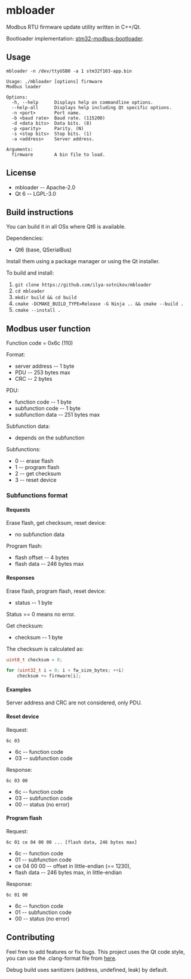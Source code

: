 # mbloader

Modbus RTU firmware update utility written in C++/Qt.

Bootloader implementation: [stm32-modbus-bootloader](https://github.com/ilya-sotnikov/stm32-modbus-bootloader).

## Usage

`mbloader -n /dev/ttyUSB0 -a 1 stm32f103-app.bin`

```
Usage: ./mbloader [options] firmware
Modbus loader

Options:
  -h, --help      Displays help on commandline options.
  --help-all      Displays help including Qt specific options.
  -n <port>       Port name.
  -b <baud rate>  Baud rate. (115200)
  -d <data bits>  Data bits. (8)
  -p <parity>     Parity. (N)
  -s <stop bits>  Stop bits. (1)
  -a <address>    Server address.

Arguments:
  firmware        A bin file to load.
```

## License

- mbloader -- Apache-2.0
- Qt 6 -- LGPL-3.0

## Build instructions

You can build it in all OSs where Qt6 is available.

Dependencies:
- Qt6 (base, QSerialBus)

Install them using a package manager or using the Qt installer.

To build and install:

1. `git clone https://github.com/ilya-sotnikov/mbloader`
2. `cd mbloader`
3. `mkdir build && cd build`
4. `cmake -DCMAKE_BUILD_TYPE=Release -G Ninja .. && cmake --build .`
5. `cmake --install .`

## Modbus user function

Function code = 0x6c (110)

Format:

- server address -- 1 byte
- PDU -- 253 bytes max
- CRC -- 2 bytes

PDU:

- function code -- 1 byte
- subfunction code -- 1 byte
- subfunction data -- 251 bytes max

Subfunction data:

- depends on the subfunction

Subfunctions:

- 0 -- erase flash
- 1 -- program flash
- 2 -- get checksum
- 3 -- reset device

### Subfunctions format

#### Requests

Erase flash, get checksum, reset device:

- no subfunction data

Program flash:

- flash offset -- 4 bytes
- flash data -- 246 bytes max

#### Responses

Erase flash, program flash, reset device:

- status -- 1 byte

Status == 0 means no error.

Get checksum:

- checksum -- 1 byte

The checksum is calculated as:
```C
uint8_t checksum = 0;

for (uint32_t i = 0; i < fw_size_bytes; ++i)
    checksum += firmware[i];
```

#### Examples

Server address and CRC are not considered, only PDU.

#### Reset device

Request:

`6c 03`

- 6c -- function code
- 03 -- subfunction code

Response:

`6c 03 00`

- 6c -- function code
- 03 -- subfunction code
- 00 -- status (no error)

#### Program flash

Request:

`6c 01 ce 04 00 00 ... [flash data, 246 bytes max]`

- 6c -- function code
- 01 -- subfunction code
- ce 04 00 00 -- offset in little-endian (== 1230), 
- flash data -- 246 bytes max, in little-endian

Response:

`6c 01 00`

- 6c -- function code
- 01 -- subfunction code
- 00 -- status (no error)

## Contributing

Feel free to add features or fix bugs. This project uses the Qt code style, you 
can use the .clang-format file from 
[here](https://code.qt.io/cgit/qt/qt5.git/tree/_clang-format).

Debug build uses sanitizers (address, undefined, leak) by default.
